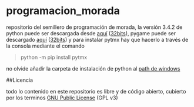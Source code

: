 programacion_morada
===================

repositorio del semillero de programación de morada, 
la versión 3.4.2 de python puede ser descargada desde [aquí](https://www.python.org/ftp/python/3.4.2/python-3.4.2.amd64.msi) ([32bits](https://www.python.org/ftp/python/3.4.2/python-3.4.2.msi)), 
pygame puede ser descargado [aquí](https://github.com/ojosedo/programacion_morada/raw/master/Pygame/pygame-1.9.2a0.win-amd64-py3.4.exe) ([32bits](https://github.com/ojosedo/programacion_morada/raw/master/Pygame/pygame-1.9.2a0.win32-py3.4.exe)) 
y para instalar pytmx hay que hacerlo a través de la consola mediante el comando
> python -m pip install pytmx

no olvide añadir la carpeta de instalación de python al [path de windows](https://github.com/ojosedo/programacion_morada/blob/master/Python/README.md)


##Licencia

todo lo contenido en este repositorio es libre y de código abierto, cubierto por los terminos [GNU Public License](http://www.gnu.org/licenses/gpl-3.0.html) (GPL v3)
